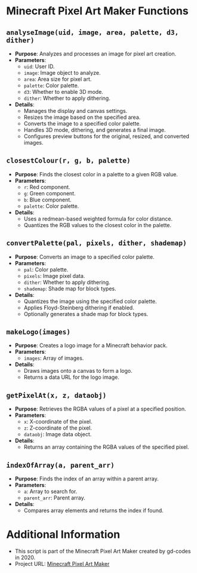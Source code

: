 # Minecraft Pixel Art Maker Functions

## `analyseImage(uid, image, area, palette, d3, dither)`
- **Purpose**: Analyzes and processes an image for pixel art creation.
- **Parameters**:
  - `uid`: User ID.
  - `image`: Image object to analyze.
  - `area`: Area size for pixel art.
  - `palette`: Color palette.
  - `d3`: Whether to enable 3D mode.
  - `dither`: Whether to apply dithering.
- **Details**:
  - Manages the display and canvas settings.
  - Resizes the image based on the specified area.
  - Converts the image to a specified color palette.
  - Handles 3D mode, dithering, and generates a final image.
  - Configures preview buttons for the original, resized, and converted images.

## `closestColour(r, g, b, palette)`
- **Purpose**: Finds the closest color in a palette to a given RGB value.
- **Parameters**:
  - `r`: Red component.
  - `g`: Green component.
  - `b`: Blue component.
  - `palette`: Color palette.
- **Details**:
  - Uses a redmean-based weighted formula for color distance.
  - Quantizes the RGB values to the closest color in the palette.

## `convertPalette(pal, pixels, dither, shademap)`
- **Purpose**: Converts an image to a specified color palette.
- **Parameters**:
  - `pal`: Color palette.
  - `pixels`: Image pixel data.
  - `dither`: Whether to apply dithering.
  - `shademap`: Shade map for block types.
- **Details**:
  - Quantizes the image using the specified color palette.
  - Applies Floyd-Steinberg dithering if enabled.
  - Optionally generates a shade map for block types.

## `makeLogo(images)`
- **Purpose**: Creates a logo image for a Minecraft behavior pack.
- **Parameters**:
  - `images`: Array of images.
- **Details**:
  - Draws images onto a canvas to form a logo.
  - Returns a data URL for the logo image.

## `getPixelAt(x, z, dataobj)`
- **Purpose**: Retrieves the RGBA values of a pixel at a specified position.
- **Parameters**:
  - `x`: X-coordinate of the pixel.
  - `z`: Z-coordinate of the pixel.
  - `dataobj`: Image data object.
- **Details**:
  - Returns an array containing the RGBA values of the specified pixel.

## `indexOfArray(a, parent_arr)`
- **Purpose**: Finds the index of an array within a parent array.
- **Parameters**:
  - `a`: Array to search for.
  - `parent_arr`: Parent array.
- **Details**:
  - Compares array elements and returns the index if found.

# Additional Information
- This script is part of the Minecraft Pixel Art Maker created by gd-codes in 2020.
- Project URL: [Minecraft Pixel Art Maker](https://gd-codes.github.io/mc-pixelart-maker/)
